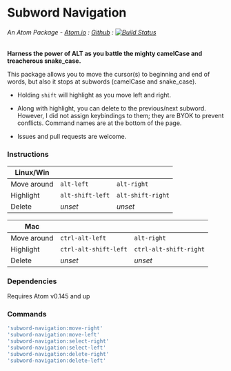 # Subword Navigation
###### An Atom Package - [Atom.io](https://atom.io/packages/subword-navigation) : [Github](https://github.com/dsandstrom/atom-subword-navigation) : [![Build Status](https://travis-ci.org/dsandstrom/atom-subword-navigation.svg?branch=master)](https://travis-ci.org/dsandstrom/atom-subword-navigation)

**Harness the power of ALT as you battle the mighty camelCase and treacherous snake_case.**

This package allows you to move the cursor(s) to beginning and end of words, but also it stops at subwords (camelCase and snake_case).

- Holding `shift` will highlight as you move left and right.

- Along with highlight, you can delete to the previous/next subword.  However, I did not assign keybindings to them; they are BYOK to prevent conflicts.  Command names are at the bottom of the page.

- Issues and pull requests are welcome.

### Instructions

|  Linux/Win  |            |            |
|-------------|----------------|-----------------|
| Move around | `alt-left`       | `alt-right `   |
| Highlight   | `alt-shift-left` | `alt-shift-right` |
| Delete      | *unset*          | *unset* |

|     Mac     |            |            |
|-------------|----------------|-----------------|
| Move around | `ctrl-alt-left`  | `alt-right`       |
| Highlight   | `ctrl-alt-shift-left` | `ctrl-alt-shift-right` |
| Delete      | *unset* | *unset* |


### Dependencies
Requires Atom v0.145 and up


### Commands
```coffee
'subword-navigation:move-right'
'subword-navigation:move-left'
'subword-navigation:select-right'
'subword-navigation:select-left'
'subword-navigation:delete-right'
'subword-navigation:delete-left'
```
